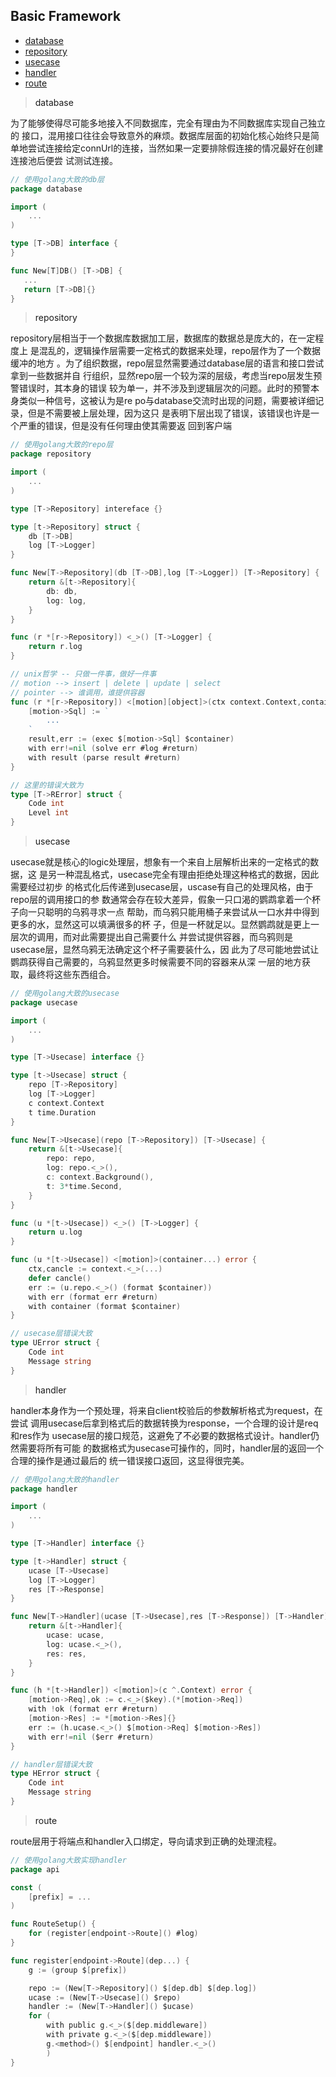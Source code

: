 ## Basic Framework

- [database](#database)
- [repository](#repository)
- [usecase](#usecase)
- [handler](#handler)
- [route](#route)

> <a id="database">database</a>

为了能够使得尽可能多地接入不同数据库，完全有理由为不同数据库实现自己独立的
接口，混用接口往往会导致意外的麻烦。数据库层面的初始化核心始终只是简单地尝试连接给定connUrl的连接，当然如果一定要排除假连接的情况最好在创建连接池后便尝
试测试连接。

```go
// 使用golang大致的db层
package database

import (
    ...
)

type [T->DB] interface {
}

func New[T]DB() [T->DB] {
   ... 
   return [T->DB]{}
}
```

> <a id="repository">repository</a>

repository层相当于一个数据库数据加工层，数据库的数据总是庞大的，在一定程度上
是混乱的，逻辑操作层需要一定格式的数据来处理，repo层作为了一个数据缓冲的地方
。为了组织数据，repo层显然需要通过database层的语言和接口尝试拿到一些数据并自
行组织，显然repo层一个较为深的层级，考虑当repo层发生预警错误时，其本身的错误
较为单一，并不涉及到逻辑层次的问题。此时的预警本身类似一种信号，这被认为是re
po与database交流时出现的问题，需要被详细记录，但是不需要被上层处理，因为这只
是表明下层出现了错误，该错误也许是一个严重的错误，但是没有任何理由使其需要返
回到客户端

```go
// 使用golang大致的repo层
package repository

import (
    ...
)

type [T->Repository] intereface {}

type [t->Repository] struct { 
    db [T->DB]
    log [T->Logger]
}

func New[T->Repository](db [T->DB],log [T->Logger]) [T->Repository] { 
    return &[t->Repository]{ 
        db: db,
        log: log,
    }
}

func (r *[r->Repository]) <_>() [T->Logger] { 
    return r.log
}

// unix哲学 -- 只做一件事，做好一件事
// motion --> insert | delete | update | select
// pointer --> 谁调用，谁提供容器
func (r *[r->Repository]) <[motion][object]>(ctx context.Context,container...) error {
    [motion->Sql] := `
        ...
    `
    result,err := (exec $[motion->Sql] $container)
    with err!=nil (solve err #log #return)
    with result (parse result #return)
}

// 这里的错误大致为
type [T->RError] struct {
    Code int
    Level int
}
```

> <a id="usecase">usecase</a>

usecase就是核心的logic处理层，想象有一个来自上层解析出来的一定格式的数据，这
是另一种混乱格式，usecase完全有理由拒绝处理这种格式的数据，因此需要经过初步
的格式化后传递到usecase层，uscase有自己的处理风格，由于repo层的调用接口的参
数通常会存在较大差异，假象一只口渴的鹦鹉拿着一个杯子向一只聪明的乌鸦寻求一点
帮助，而乌鸦只能用桶子来尝试从一口水井中得到更多的水，显然这可以填满很多的杯
子，但是一杯就足以。显然鹦鹉就是更上一层次的调用，而对此需要提出自己需要什么
并尝试提供容器，而乌鸦则是usecase层，显然乌鸦无法确定这个杯子需要装什么，因
此为了尽可能地尝试让鹦鹉获得自己需要的，乌鸦显然更多时候需要不同的容器来从深
一层的地方获取，最终将这些东西组合。

```go
// 使用golang大致的usecase
package usecase

import (
    ...
)

type [T->Usecase] interface {}

type [t->Usecase] struct {
    repo [T->Repository]
    log [T->Logger]
    c context.Context
    t time.Duration
}

func New[T->Usecase](repo [T->Repository]) [T->Usecase] {
    return &[t->Usecase]{
        repo: repo,
        log: repo.<_>(),
        c: context.Background(),
        t: 3*time.Second,
    }
}

func (u *[t->Usecase]) <_>() [T->Logger] {
    return u.log
}

func (u *[t->Usecase]) <[motion]>(container...) error { 
    ctx,cancle := context.<_>(...)
    defer cancle()
    err := (u.repo.<_>() (format $container))
    with err (format err #return)
    with container (format $container)
}

// usecase层错误大致
type UError struct { 
    Code int 
    Message string
}
```
> <a id="handler">handler</a>

handler本身作为一个预处理，将来自client校验后的参数解析格式为request，在尝试
调用usecase后拿到格式后的数据转换为response，一个合理的设计是req和res作为
usecase层的接口规范，这避免了不必要的数据格式设计。handler仍然需要将所有可能
的数据格式为usecase可操作的，同时，handler层的返回一个合理的操作是通过最后的
统一错误接口返回，这显得很完美。

```go
// 使用golang大致的handler
package handler

import (
    ...
) 

type [T->Handler] interface {}

type [t->Handler] struct {
    ucase [T->Usecase]
    log [T->Logger]
    res [T->Response]
}

func New[T->Handler](ucase [T->Usecase],res [T->Response]) [T->Handler] {
    return &[t->Handler]{
        ucase: ucase,
        log: ucase.<_>(),
        res: res,
    } 
}

func (h *[t->Handler]) <[motion]>(c ^.Context) error {
    [motion->Req],ok := c.<_>($key).(*[motion->Req])
    with !ok (format err #return)
    [motion->Res] := *[motion->Res]{}
    err := (h.ucase.<_>() $[motion->Req] $[motion->Res])
    with err!=nil ($err #return)
}

// handler层错误大致
type HError struct { 
    Code int
    Message string
}
```

> <a id="route">route</a>

route层用于将端点和handler入口绑定，导向请求到正确的处理流程。

```go
// 使用golang大致实现handler
package api

const (
    [prefix] = ...
)

func RouteSetup() {
    for (register[endpoint->Route]() #log)
}

func register[endpoint->Route](dep...) {
    g := (group $[prefix])

    repo := (New[T->Repository]() $[dep.db] $[dep.log])
    ucase := (New[T->Usecase]() $repo)
    handler := (New[T->Handler]() $ucase) 
    for (
        with public g.<_>($[dep.middleware])
        with private g.<_>($[dep.middleware])
        g.<method>() $[endpoint] handler.<_>()
        )
}
```
